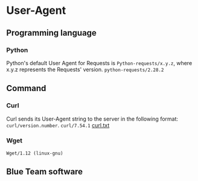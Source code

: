 # User-Agent

## Programming language
### Python
Python's default User Agent for Requests is `Python-requests/x.y.z`, where x.y.z represents the Requests' version. 
`python-requests/2.28.2`


## Command
### Curl
Curl sends its User-Agent string to the server in the following format: `curl/version.number`.
`curl/7.54.1`
[curl.txt](./curl.txt)

### Wget
`Wget/1.12 (linux-gnu)`

## Blue Team software
